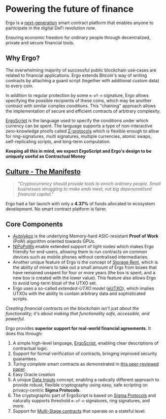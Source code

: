 # Powering the future of finance

Ergo is a [next-generation](scaling.md) smart contract platform that enables anyone to participate in the digital DeFi revolution now.

Ensuring economic freedom for ordinary people through decentralized, private and secure financial tools.

## Why Ergo?

The overwhelming majority of successful public blockchain use‐cases are related to financial applications. Ergo extends Bitcoin's way of writing contracts by attaching a guard script (together with additional custom data) to every coin. 

In addition to regular protection by some `m‐of‐n` signature, Ergo allows specifying the possible recipients of these coins, which may be another contract with similar complex conditions. This "chaining" approach allows the implementation of secure and efficient contracts of arbitrary complexity.


[ErgoScript](ergoscript.md) is the language used to specify the conditions under which currency can be spent. The language supports a type of non-interactive zero-knowledge proofs called [Σ-protocols](sigma.md) which is flexible enough to allow for ring-signatures, multi signatures, multiple currencies, atomic swaps, self-replicating scripts, and long-term computation.

**Keeping all this in mind, we expect ErgoScript and Ergo's design to be uniquely useful as Contractual Money**

## [Culture - The Manifesto](https://ergoplatform.org/en/blog/2021-04-26-the-ergo-manifesto/)
                                                
> *"Cryptocurrency should provide tools to enrich ordinary people. Small businesses struggling to make ends meet, not big depersonalised financial capital."*

Ergo had a fair launch with only a **4.37%** of funds allocated to ecosystem development. No smart contract platform is fairer. 

## Core Components

- *[Autolykos](autolykos.md)* is the underlying Memory-hard ASIC-resistant **Proof of Work** (PoW) algorithm oriented towards GPUs. 
- [NIPoPoWs](nipopow.md) enable extended support of light nodes which makes Ergo friendly for end-users, allowing them to run contracts on common devices such as mobile phones without centralised intermediaries. 
- Another unique feature of Ergo is the concept of [Storage Rent](rent.md), which is the ability of miners to take out a small amount of Ergs from boxes that have remained unspent for four or more years (the box is spent, and a new box is created with the lower value). This feature also allows Ergo to avoid long-term bloat of the UTXO set. 
- Ergo uses a so-called *extended-UTXO model* ([eUTXO](eutxo.md)), which implies UTXOs with the ability to contain arbitrary data and sophisticated scripts. 

*Creating financial contracts on the blockchain isn't just about the functionality; it's about making that functionality safe, accessible, and powerful.* 

Ergo provides **superior support for real-world financial agreements**. It does this through:

   
1. A simple high-level language, [ErgoScript](/dev/scs/ergoscript), enabling clear descriptions of contractual logic.
2. Support for formal verification of contracts, bringing improved security guarantees.
3. *Turing complete* smart contracts as demonstrated in [this peer-reviewed paper](https://arxiv.org/pdf/1806.10116v1.pdf).
4. Easy Oracle creation
5. A unique [Data Inputs](/dev/scs/data-inputs) concept, enabling a radically different approach to provide robust, flexible cryptography using easy, safe scripting on privacy-centric **Sigma Protocols**. 
6. The cryptographic part of ErgoScript is based on [Sigma Protocols](/dev/scs/sigma) and naturally supports threshold `m-of-n` signatures, ring signatures, and more. 
7. Support for [Multi-Stage contracts](/dev/scs/multi) that operate on a stateful level. 



